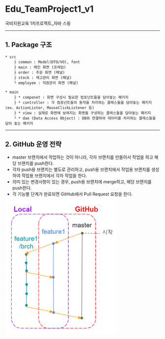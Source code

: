 # Edu_TeamProject1_v1
국비지원교육 1차프로젝트_자바 스윙

---
## 1. Package 구조

```
* src
    ├ common : Model(DTO/VO), font
    ├ main : 메인 화면 (프레임)
    ├ order : 주문 화면 (패널)
    ├ stock : 재고관리 화면 (패널)
    └ employee : 직원관리 화면 (패널)
```
```
* main
    ├ * componet : 화면 구성시 필요한 컴포넌트들을 담아놓는 패키지
    ├ * controller : 각 컴포넌트들의 동작을 처리하는 클래스들을 담아놓는 패키지 (ex. ActionLister, MouseClickListener 등)
    ├ * view : 실제로 화면에 보여지는 화면을 구성하는 클래스들을 담아놓는 패키지 
    └ * dao (Data Access Object) : DB와 연결하여 데이터를 처리하는 클래스들을 담아 놓는 패키지
```
---
## 2. GitHub 운영 전략
- master 브랜치에서 작업하는 것이 아니라, 각자 브랜치를 만들어서 작업을 하고 해당 브랜치를 push한다.
- 각자 push용 브랜치는 별도로 관리하고, push용 브랜치에서 작업용 브랜치를 생성하여 작업용 브랜치에서 각자 작업을 한다.
- 의미 있는 변경사항이 있는 경우, push용 브랜치에 merge하고, 해당 브랜치를 push한다.
- 각 기능별 단계가 완료되면 GitHub에서 Pull Request 요청을 한다.

![Git Strategy](git_strategy.png)